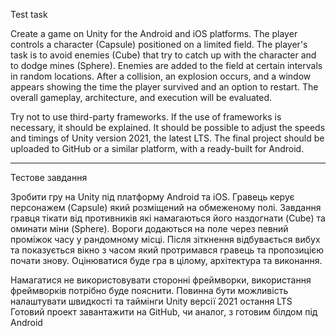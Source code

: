 Test task

Create a game on Unity for the Android and iOS platforms. The player controls a character (Capsule) positioned on a limited field. The player's task is to avoid enemies (Cube) that try to catch up with the character and to dodge mines (Sphere). Enemies are added to the field at certain intervals in random locations. After a collision, an explosion occurs, and a window appears showing the time the player survived and an option to restart. The overall gameplay, architecture, and execution will be evaluated.

Try not to use third-party frameworks. If the use of frameworks is necessary, it should be explained. It should be possible to adjust the speeds and timings of Unity version 2021, the latest LTS. The final project should be uploaded to GitHub or a similar platform, with a ready-built for Android.

______________________________________________________________________________

Тестове завдання

Зробити гру на Unity під платформу Android та iOS. Гравець керує персонажем (Capsule) який розміщений на обмеженому полі. Завдання гравця тікати від противників які намагаються його наздогнати (Cube) та оминати міни (Sphere). Вороги додаються на поле через певний проміжок часу у рандомному місці. Після зіткнення відбувається вибух та показується вікно з часом який протримався гравець та пропозицією почати знову. Оцінюватися буде гра в цілому, архітектура та виконання.

Намагатися не використовувати сторонні фреймворки, використання фреймворків потрібно буде пояснити.
Повинна бути можливість налаштувати швидкості та таймінги
Unity версії 2021 остання LTS
Готовий проект завантажити на GitHub, чи аналог, з готовим білдом під Android
